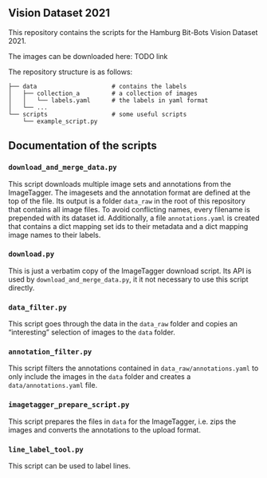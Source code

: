 ## Vision Dataset 2021

This repository contains the scripts for the Hamburg Bit-Bots Vision Dataset 2021.

The images can be downloaded here: TODO link

The repository structure is as follows:

```
├── data                     # contains the labels
│   ├── collection_a         # a collection of images
│   │   └── labels.yaml      # the labels in yaml format
│   └── ...
└── scripts                  # some useful scripts
    └── example_script.py
```

## Documentation of the scripts

### `download_and_merge_data.py`

This script downloads multiple image sets and annotations from the ImageTagger.
The imagesets and the annotation format are defined at the top of the file.
Its output is a folder `data_raw` in the root of this repository that contains all image files.
To avoid conflicting names, every filename is prepended with its dataset id.
Additionally, a file `annotations.yaml` is created that contains a dict mapping set ids to their
metadata and a dict mapping image names to their labels.

### `download.py`

This is just a verbatim copy of the ImageTagger download script. Its API is used by
`download_and_merge_data.py`, it it not necessary to use this script directly.

### `data_filter.py`

This script goes through the data in the `data_raw` folder and copies an “interesting” selection of
images to the `data` folder.

### `annotation_filter.py`

This script filters the annotations contained in `data_raw/annotations.yaml` to only include the
images in the `data` folder and creates a `data/annotations.yaml` file.

### `imagetagger_prepare_script.py`

This script prepares the files in `data` for the ImageTagger, i.e. zips the images and converts the
annotations to the upload format.

### `line_label_tool.py`

This script can be used to label lines.
